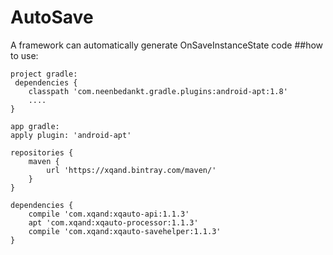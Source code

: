 # AutoSave
A framework can automatically generate OnSaveInstanceState code
##how to use:
     
    
    project gradle:
     dependencies {
        classpath 'com.neenbedankt.gradle.plugins:android-apt:1.8'
        ....
    }
    
    app gradle:
    apply plugin: 'android-apt'
    
    repositories {
        maven {
            url 'https://xqand.bintray.com/maven/' 
        }
    }
    
    dependencies {
        compile 'com.xqand:xqauto-api:1.1.3'
        apt 'com.xqand:xqauto-processor:1.1.3'
        compile 'com.xqand:xqauto-savehelper:1.1.3'
    }
